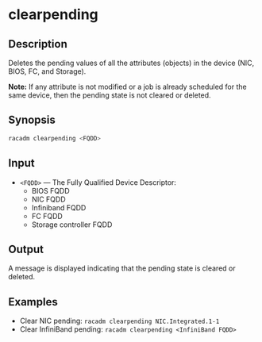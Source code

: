# clearpending

## Description

Deletes the pending values of all the attributes (objects) in the device (NIC, BIOS, FC, and Storage).

**Note:** If any attribute is not modified or a job is already scheduled for the same device, then the pending state is not cleared or deleted.

## Synopsis

```bash
racadm clearpending <FQDD>
```

## Input

- `<FQDD>` — The Fully Qualified Device Descriptor:
  - BIOS FQDD
  - NIC FQDD
  - Infiniband FQDD
  - FC FQDD
  - Storage controller FQDD

## Output

A message is displayed indicating that the pending state is cleared or deleted.

## Examples

- Clear NIC pending: `racadm clearpending NIC.Integrated.1-1`
- Clear InfiniBand pending: `racadm clearpending <InfiniBand FQDD>`